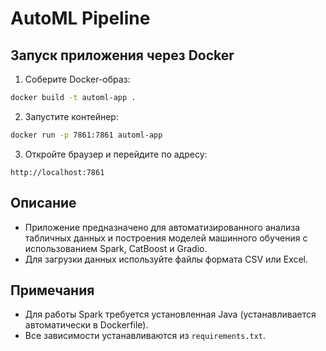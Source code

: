 # AutoML Pipeline

## Запуск приложения через Docker

1. Соберите Docker-образ:

```sh
docker build -t automl-app .
```

2. Запустите контейнер:

```sh
docker run -p 7861:7861 automl-app
```

3. Откройте браузер и перейдите по адресу:

```
http://localhost:7861
```

## Описание
- Приложение предназначено для автоматизированного анализа табличных данных и построения моделей машинного обучения с использованием Spark, CatBoost и Gradio.
- Для загрузки данных используйте файлы формата CSV или Excel.

## Примечания
- Для работы Spark требуется установленная Java (устанавливается автоматически в Dockerfile).
- Все зависимости устанавливаются из `requirements.txt`.